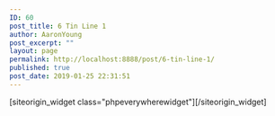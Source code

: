 ```yaml
---
ID: 60
post_title: 6 Tin Line 1
author: AaronYoung
post_excerpt: ""
layout: page
permalink: http://localhost:8888/post/6-tin-line-1/
published: true
post_date: 2019-01-25 22:31:51
---
```

<div id="pl-60"  class="panel-layout" ><div id="pg-60-0"  class="panel-grid panel-no-style"  data-style="{&quot;background_image_attachment&quot;:false,&quot;background_display&quot;:&quot;tile&quot;,&quot;cell_alignment&quot;:&quot;flex-start&quot;}"  data-ratio="1"  data-ratio-direction="right" ><div id="pgc-60-0-0"  class="panel-grid-cell"  data-weight="1" ><div id="panel-60-0-0-0" class="so-panel widget widget_phpeverywherewidget phpeverywherewidget panel-first-child panel-last-child" data-index="0" data-style="{&quot;background_image_attachment&quot;:false,&quot;background_display&quot;:&quot;tile&quot;,&quot;animation_once&quot;:&quot;&quot;}" >[siteorigin_widget class="phpeverywherewidget"]<input type="hidden" value="{&quot;instance&quot;:{&quot;title&quot;:&quot;&quot;,&quot;content&quot;:&quot;&lt;link rel=\&quot;canonical\&quot; href=\&quot;https:\/\/developer.snapappointments.com\/bootstrap-select\/examples\/\&quot;&gt;\n\n&lt;!-- &lt;link href=\&quot;https:\/\/maxcdn.bootstrapcdn.com\/bootstrap\/4.1.0\/css\/bootstrap.min.css\&quot; rel=\&quot;stylesheet\&quot;&gt;--&gt;\n\n&lt;link href=\&quot;https:\/\/maxcdn.bootstrapcdn.com\/font-awesome\/4.7.0\/css\/font-awesome.min.css\&quot; rel=\&quot;stylesheet\&quot;&gt;\n\n&lt;link href=\&quot;https:\/\/developer.snapappointments.com\/bootstrap-select\/A.ajax,,_libs,,_highlight.js,,_9.15.6,,_css,,_github.min.css+css,,_base.css+css,,_custom.css+dist,,_css,,_bootstrap-select.min.css,Mcc.qqCuRtJdjf.css.pagespeed.cf.KYg_8O1lBe.css\&quot; rel=\&quot;stylesheet\&quot;&gt;\n\n      &lt;select class=\&quot;selectpicker\&quot; data-show-subtext=\&quot;true\&quot; data-live-search=\&quot;true\&quot;&gt;\n        &lt;option data-subtext=\&quot;Rep California\&quot;&gt;\u7231\u4ed6\u7f8e\u5976\u7c89&lt;\/option&gt;\n        &lt;option data-subtext=\&quot;Sen California\&quot;&gt;\u725b\u680f\u5976\u7c89&lt;\/option&gt;\n        &lt;option data-subtext=\&quot;Sen Massacusetts\&quot;&gt;Elizabeth Warren&lt;\/option&gt;\n        &lt;option data-subtext=\&quot;Rep Alabama\&quot;&gt;Mario Flores&lt;\/option&gt;\n        &lt;option data-subtext=\&quot;Rep Alaska\&quot;&gt;Don Young&lt;\/option&gt;\n        &lt;option data-subtext=\&quot;Rep California\&quot; disabled=\&quot;disabled\&quot;&gt;Marvin Martinez&lt;\/option&gt;\n      &lt;\/select&gt;\n\n\n&lt;select class=\&quot;selectpicker\&quot; data-live-search=\&quot;true\&quot; data-none-results-text=\&quot;I found no results\&quot;&gt;\n  &lt;option data-tokens=\&quot;ketchup mustard\&quot;&gt;\u5976&lt;\/option&gt;\n  &lt;option data-tokens=\&quot;mustard\&quot;&gt;\u7c89&lt;\/option&gt;\n  &lt;option data-tokens=\&quot;frosting\&quot;&gt;Sugar, Spice and all things nice&lt;\/option&gt;\n&lt;\/select&gt;\n\n&lt;script src=\&quot;https:\/\/ajax.googleapis.com\/ajax\/libs\/jquery\/3.3.1\/jquery.min.js\&quot;&gt;&lt;\/script&gt;\n\n&lt;script src=\&quot;https:\/\/maxcdn.bootstrapcdn.com\/bootstrap\/4.1.0\/js\/bootstrap.bundle.min.js\&quot;&gt;&lt;\/script&gt;\n\n&lt;script src=\&quot;https:\/\/developer.snapappointments.com\/bootstrap-select\/ajax\/libs\/highlight.js\/9.15.6\/js\/highlight.pack.js.pagespeed.jm.dO4qkBpHzz.js\&quot;&gt;&lt;\/script&gt;\n\n&lt;!-- &lt;script src=\&quot;https:\/\/developer.snapappointments.com\/bootstrap-select\/js,_base.js+dist,_js,_bootstrap-select.min.js.pagespeed.jc.73GnhkIidO.js\&quot;&gt;&lt;\/script&gt;--&gt;\n\n\n\n\n\n\n&lt;!-- &lt;script src=\&quot;https:\/\/ajax.googleapis.com\/ajax\/libs\/jquery\/1.11.2\/jquery.min.js\&quot;&gt;&lt;\/script&gt;--&gt;\n&lt;!--   &lt;script src=\&quot;https:\/\/maxcdn.bootstrapcdn.com\/bootstrap\/3.3.2\/js\/bootstrap.min.js\&quot;&gt;&lt;\/script&gt;--&gt;\n&lt;!--   &lt;script src=\&quot;\/\/cdnjs.cloudflare.com\/ajax\/libs\/bootstrap-select\/1.6.3\/js\/bootstrap-select.min.js\&quot;&gt;&lt;\/script&gt;--&gt;\n\n&lt;!-- Latest compiled and minified JavaScript --&gt;\n&lt;!-- &lt;script src=\&quot;https:\/\/cdn.jsdelivr.net\/npm\/bootstrap-select@1.13.7\/dist\/js\/bootstrap-select.min.js\&quot;&gt;&lt;\/script&gt;\n\n&lt;!-- (Optional) Latest compiled and minified JavaScript translation files --&gt;\n&lt;!--&lt;script src=\&quot;https:\/\/cdn.jsdelivr.net\/npm\/bootstrap-select@1.13.7\/dist\/js\/i18n\/defaults-*.min.js\&quot;&gt;&lt;\/script&gt;--&gt;&quot;,&quot;eds_animation_class&quot;:&quot;&quot;,&quot;animation&quot;:&quot;&quot;,&quot;anchor&quot;:&quot;&quot;,&quot;anchor-placement&quot;:&quot;&quot;,&quot;easing&quot;:&quot;&quot;,&quot;offset&quot;:&quot;&quot;,&quot;duration&quot;:&quot;&quot;,&quot;delay&quot;:&quot;&quot;,&quot;once&quot;:0,&quot;so_sidebar_emulator_id&quot;:&quot;phpeverywherewidget-6010000&quot;,&quot;option_name&quot;:&quot;widget_phpeverywherewidget&quot;},&quot;args&quot;:{&quot;before_widget&quot;:&quot;&lt;div id=\&quot;panel-60-0-0-0\&quot; class=\&quot;so-panel widget widget_phpeverywherewidget phpeverywherewidget panel-first-child panel-last-child\&quot; data-index=\&quot;0\&quot; data-style=\&quot;{&amp;quot;background_image_attachment&amp;quot;:false,&amp;quot;background_display&amp;quot;:&amp;quot;tile&amp;quot;,&amp;quot;animation_once&amp;quot;:&amp;quot;&amp;quot;}\&quot; &gt;&quot;,&quot;after_widget&quot;:&quot;&lt;\/div&gt;&quot;,&quot;before_title&quot;:&quot;&lt;h3 class=\&quot;widget-title\&quot;&gt;&quot;,&quot;after_title&quot;:&quot;&lt;\/h3&gt;&quot;,&quot;widget_id&quot;:&quot;widget-0-0-0&quot;}}" />[/siteorigin_widget]</div></div></div></div>